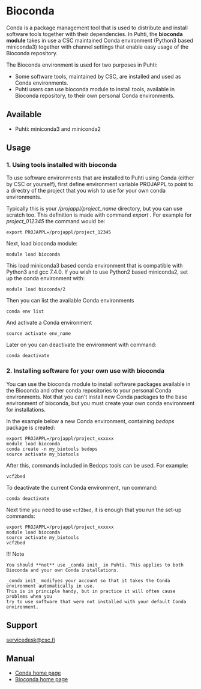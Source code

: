 # Bioconda

Conda is a package management tool that is used to distribute and install software tools together with their dependencies. In Puhti, the __bioconda module__
takes in use a CSC maintained Conda environment (Python3 based miniconda3) together with channel settings that enable easy usage of the Bioconda repository.

The Bioconda environment is used for two purposes in Puhti:

-    Some software tools, maintained by CSC, are installed and used as Conda environments.
-    Puhti users can use bioconda module to install tools, available in Bioconda repository, to their own personal Conda environments.



## Available

-   Puhti: miniconda3 and miniconda2



## Usage

### 1. Using tools installed with bioconda

To use software environments that are installed to Puhti using Conda (either by CSC or yourself),  first 
define environment variable PROJAPPL to point to a directry of the project that you wish to use for your own 
conda environments. 

Typically this is your _/projappl/project_name_ directory, but you can use scratch too.
This definition is made with command _export_ . For example for _project_012345_ the command would be:

```text
export PROJAPPL=/projappl/project_12345
```
Next, load bioconda module:
```text
module load bioconda
```
This load miniconda3 based conda environment that is compatible with Python3 and gcc 7.4.0.
If you wish to use Python2 based miniconda2, set up the conda environment with:
```text
module load bioconda/2
```

Then you can list the available Conda environments
```text
conda env list
```
And activate a Conda environment

```text
source activate env_name
```

Later on you can deactivate the environment with command:
```text
conda deactivate
```

### 2. Installing software for your own use with bioconda

You can use the bioconda module to install software packages available in the Bioconda and other conda repositories to your personal Conda environments. Not that you can't install new Conda packages to the base environment of bioconda, but you must create your own conda environment for installations.

In the example below a new Conda environment, containing _bedops_ package is created:
```text
export PROJAPPL=/projappl/project_xxxxxx
module load bioconda
conda create -n my_biotools bedops
source activate my_biotools
```
After this, commands included in Bedops tools can be used. For example:
```text
vcf2bed
```
To deactivate the current Conda environment, run command:

```text
conda deactivate
```
Next time you need to use `vcf2bed`, it is enough that you run the set-up commands:

```text
export PROJAPPL=/projappl/project_xxxxxx
module load bioconda
source activate my_biotools
vcf2bed
```

!!! Note

    You should **not** use _conda init_ in Puhti. This applies to both
    Bioconda and your own Conda installations.
    
    _conda init_ modifyes your account so that it takes the Conda environment automatically in use. 
    This is in principle handy, but in practice it will often cause problems when you 
    try to use software that were not installed with your default Conda environment.
    



## Support

servicedesk@csc.fi

## Manual


*    [Conda home page](https://conda.io/en/latest/)
*    [Bioconda home page](https://bioconda.github.io/)



